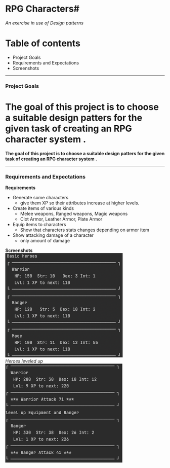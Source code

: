 # RPG Characters#
*An exercise in use of Design patterns*


# Table of contents

- Project Goals
- Requirements and Expectations
- Screenshots

---
### Project Goals ### 

**The goal of this project is to choose a suitable design patters for the given task of creating an
RPG character system** .
=======
**The goal of this project is to choose a suitable design patters for the given task of creating an RPG character system** .


---
### Requirements and Expectations ### 

**Requirements**

- Generate some characters
    - give them XP so their attributes increase at higher levels.
- Create items of various kinds
    - Melee weapons, Ranged weapons, Magic weapons
    - Clot Armor, Leather Armor, Plate Armor
- Equip items to characters
    - Show that characters stats changes depending on armor item
- Show attacking damage of a character
    - only amount of damage

**Screenshots**\
![hero](assets/basic-heros.png)\
*Heroes leveled up*\
![hero](assets/leveled-up-heros.png)


